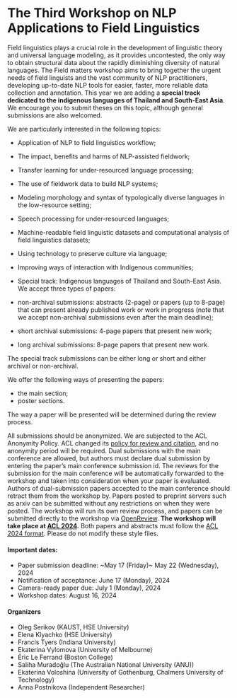<script>document.title = "Field Matters | Call for papers";</script>

<head>
<meta property="og:title" content="Field Matters | Call for papers">
<meta property="og:description" content="The second workshop on applying NLP to field linguistics">
<meta property="og:image" content="https://github.com/field-matters/field-matters.github.io/blob/main/logo.jpg?raw=true">
</head>

# The Third Workshop on NLP Applications to Field Linguistics

Field linguistics plays a crucial role in the development of linguistic theory and universal language modeling, as it provides uncontested, the only way to obtain structural data about the rapidly diminishing diversity of natural languages.
The Field matters workshop aims to bring together the urgent needs of field linguists and the vast community of NLP practitioners, developing up-to-date NLP tools for easier, faster, more reliable data collection and annotation.
This year we are adding a **special track dedicated to the indigenous languages of Thailand and South-East Asia**. We encourage you to submit theses on this topic, although general submissions are also welcomed.

We are particularly interested in the following topics:
+ Application of NLP to field linguistics workflow;
+ The impact, benefits and harms of NLP-assisted fieldwork;
+ Transfer learning for under-resourced language processing;
+ The use of fieldwork data to build NLP systems;
+ Modeling morphology and syntax of typologically diverse languages in the low-resource setting;
+ Speech processing for under-resourced languages;
+ Machine-readable field linguistic datasets and computational analysis of field linguistics datasets;
+ Using technology to preserve culture via language;
+ Improving ways of interaction with Indigenous communities;
+ Special track: Indigenous languages of Thaïland and South-East Asia.
We accept three types of papers:

+ non-archival submissions: abstracts (2-page) or papers (up to 8-page) that can present already published work or work in progress (note that we accept non-archival submissions even after the main deadline);
+ short archival submissions: 4-page papers that present new work;
+ long archival submissions: 8-page papers that present new work.

The special track submissions can be either long or short and either archival or non-archival.

We offer the following ways of presenting the papers:
+ the main section;
+ poster sections.
  
The way a paper will be presented will be determined during the review process.

All submissions should be anonymized. We are subjected to the ACL Anonymity Policy. ACL changed its [policy for review and citation](https://www.aclweb.org/adminwiki/index.php/ACL_Policies_for_Review_and_Citation), and no anonymity period will be required.
Dual submissions with the main conference are allowed, but authors must declare dual submission by entering the paper’s main conference submission id. The reviews for the submission for the main conference will be automatically forwarded to the workshop and taken into consideration when your paper is evaluated. Authors of dual-submission papers accepted to the main conference should retract them from the workshop by.
Papers posted to preprint servers such as arxiv can be submitted without any restrictions on when they were posted.
The workshop will run its own review process, and papers can be submitted directly to the workshop via [OpenReview](https://openreview.net/group?id=aclweb.org/ACL/2024/Workshop/Field_Matters).
**The workshop will take place at [ACL 2024](https://2024.aclweb.org/).** Both papers and abstracts must follow the [ACL 2024 format](https://github.com/acl-org/acl-style-files). Please do not modify these style files.

#### Important dates:
+ Paper submission deadline: ~May 17 (Friday)~ May 22 (Wednesday), 2024
+ Notification of acceptance: June 17 (Monday), 2024
+ Camera-ready paper due: July 1 (Monday), 2024
+ Workshop dates: August 16, 2024 

#### Organizers

+ Oleg Serikov (KAUST, HSE University)
+ Elena Klyachko (HSE University)
+ Francis Tyers (Indiana University)
+ Ekaterina Vylomova (University of Melbourne)
+ Éric Le Ferrand (Boston College)
+ Saliha Muradoğlu (The Australian National University (ANU))
+ Ekaterina Voloshina (University of Gothenburg, Chalmers University of Technology)
+ Anna Postnikova (Independent Researcher)

